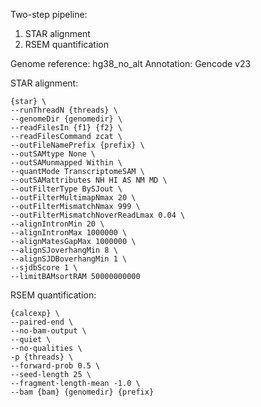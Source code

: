 Two-step pipeline:

1. STAR alignment
2. RSEM quantification

Genome reference: hg38_no_alt
Annotation: Gencode v23

STAR alignment:

```
{star} \
--runThreadN {threads} \
--genomeDir {genomedir} \
--readFilesIn {f1} {f2} \
--readFilesCommand zcat \
--outFileNamePrefix {prefix} \
--outSAMtype None \
--outSAMunmapped Within \
--quantMode TranscriptomeSAM \
--outSAMattributes NH HI AS NM MD \
--outFilterType BySJout \
--outFilterMultimapNmax 20 \
--outFilterMismatchNmax 999 \
--outFilterMismatchNoverReadLmax 0.04 \
--alignIntronMin 20 \
--alignIntronMax 1000000 \
--alignMatesGapMax 1000000 \
--alignSJoverhangMin 8 \
--alignSJDBoverhangMin 1 \
--sjdbScore 1 \
--limitBAMsortRAM 50000000000
```

RSEM quantification:

```
{calcexp} \
--paired-end \
--no-bam-output \
--quiet \
--no-qualities \
-p {threads} \
--forward-prob 0.5 \
--seed-length 25 \
--fragment-length-mean -1.0 \
--bam {bam} {genomedir} {prefix}
```
